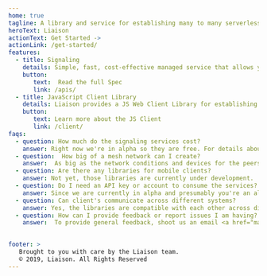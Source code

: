 ```yaml
---
home: true
tagline: A library and service for establishing many to many serverless P2P communication.
heroText: Liaison
actionText: Get Started ->
actionLink: /get-started/
features: 
  - title: Signaling 
    details: Simple, fast, cost-effective managed service that allows you to connect peers together for the purpose of discovery without having to think about servers. Liaison Signaling provides let's you focusing on establishing P2P by providing API's for the purpose of signaling and discovery without the hassle of provisioning, managing, and scaling your own fleet. Pay only for what you use.
    button:
       text:  Read the full Spec
       link: /apis/
  - title: JavaScript Client Library
    details: Liaison provides a JS Web Client Library for establishing many-to-many P2P connections over the web. The client consumes the signaling services, and creates a mesh network of WebRTC P2P connections that are managed for you through the client. It makes the minimum amount of calls it needs to the services to set up a connection, and provides a consumable interface so you can focus on building your web application.
    button:
       text: Learn more about the JS Client
       link: /client/
faqs:
  - question: How much do the signaling services cost?
    answer: Right now we're in alpha so they are free. For details about future pricing, check out <a href="/pricing">the pricing details page</a> for more information.
  - question:  How big of a mesh network can I create?
    answer:  As big as the network conditions and devices for the peers your trying to connect allows.
  - question: Are there any libraries for mobile clients?
    answer: Not yet, those libraries are currently under development.
  - question: Do I need an API key or account to consume the services?
    answer: Since we are currently in alpha and presumably you're an alpha participant you do not need an account nor an API key to consume our services.
  - question: Can client's communicate across different systems?
    answer: Yes, the libraries are compatible with each other across different systems such as iOS, Android, Web, etc.
  - question: How can I provide feedback or report issues I am having?
    answer:  To provide general feedback, shoot us an email <a href="mailto:liaison+support@gmail.com">liaison+support@gmail.com</a> we'd love to hear what you think about our products and services. If you wish to file a bug, email us at <a href="mailto:liaison+bugs@gmail.com">liaison+bugs@gmail.com</a> with environment information and replication steps and we'll investigate it. 

    
footer: >
   Brought to you with care by the Liaison team.
   © 2019, Liaison. All Rights Reserved
---
```

